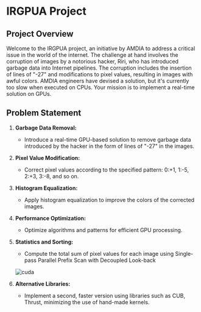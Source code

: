 # IRGPUA Project

## Project Overview

Welcome to the IRGPUA project, an initiative by AMDIA to address a critical issue in the world of the internet. The challenge at hand involves the corruption of images by a notorious hacker, Riri, who has introduced garbage data into Internet pipelines. The corruption includes the insertion of lines of "-27" and modifications to pixel values, resulting in images with awful colors. AMDIA engineers have devised a solution, but it's currently too slow when executed on CPUs. Your mission is to implement a real-time solution on GPUs.

## Problem Statement

1. **Garbage Data Removal:**
   - Introduce a real-time GPU-based solution to remove garbage data introduced by the hacker in the form of lines of "-27" in the images.

2. **Pixel Value Modification:**
   - Correct pixel values according to the specified pattern: 0:+1, 1:-5, 2:+3, 3:-8, and so on.

3. **Histogram Equalization:**
   - Apply histogram equalization to improve the colors of the corrected images.

4. **Performance Optimization:**
   - Optimize algorithms and patterns for efficient GPU processing.

5. **Statistics and Sorting:**
   - Compute the total sum of pixel values for each image using Single-pass Parallel Prefix Scan with Decoupled Look-back
     
   ![cuda](https://github.com/Rickil/CUDA_project/assets/38404628/78f99c27-e584-4006-8933-263d670e1b21)

6. **Alternative Libraries:**
   - Implement a second, faster version using libraries such as CUB, Thrust, minimizing the use of hand-made kernels.
